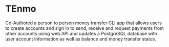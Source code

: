 # TEnmo
Co-Authored a person to person money transfer CLI app that allows users to create accounts and sign in to send, receive and request payments from other accounts using web API and updates a PostgreSQL database with user account information as well as balance and money transfer status. 
